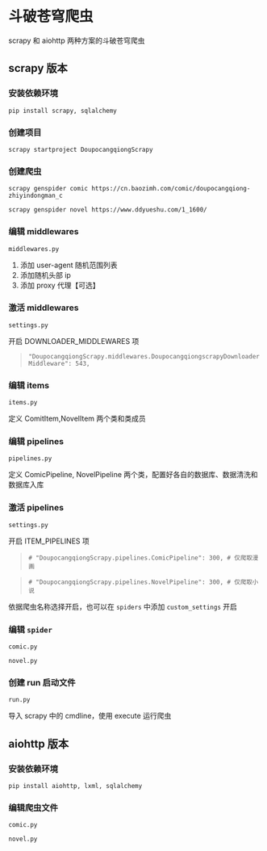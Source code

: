 # 斗破苍穹爬虫

scrapy 和 aiohttp 两种方案的斗破苍穹爬虫

## scrapy 版本

### 安装依赖环境

`pip install scrapy, sqlalchemy`

### 创建项目

`scrapy startproject DoupocangqiongScrapy`

### 创建爬虫

`scrapy genspider comic https://cn.baozimh.com/comic/doupocangqiong-zhiyindongman_c`

`scrapy genspider novel https://www.ddyueshu.com/1_1600/`

### 编辑 middlewares

`middlewares.py`

1. 添加 user-agent 随机范围列表
2. 添加随机头部 ip
3. 添加 proxy 代理【可选】

### 激活 middlewares

`settings.py`

开启 DOWNLOADER_MIDDLEWARES 项

> `"DoupocangqiongScrapy.middlewares.DoupocangqiongscrapyDownloaderMiddleware": 543,`

### 编辑 items

`items.py`

定义 ComitItem,NovelItem 两个类和类成员

### 编辑 pipelines

`pipelines.py`

定义 ComicPipeline, NovelPipeline 两个类，配置好各自的数据库、数据清洗和数据库入库

### 激活 pipelines

`settings.py`

开启 ITEM_PIPELINES 项

> `# "DoupocangqiongScrapy.pipelines.ComicPipeline": 300, # 仅爬取漫画`

> `# "DoupocangqiongScrapy.pipelines.NovelPipeline": 300, # 仅爬取小说`

依据爬虫名称选择开启，也可以在 `spiders` 中添加 `custom_settings` 开启

### 编辑 `spider`

`comic.py`

`novel.py`

### 创建 run 启动文件

`run.py`

导入 scrapy 中的 cmdline，使用 execute 运行爬虫

## aiohttp 版本

### 安装依赖环境

`pip install aiohttp, lxml, sqlalchemy`

### 编辑爬虫文件

`comic.py`

`novel.py`

